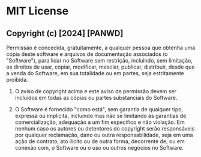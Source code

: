 <h1>MIT License</h1>

<h2>Copyright (c) [2024] [PANWD]</h2>

Permissão é concedida, gratuitamente, a qualquer pessoa que obtenha uma cópia deste software e arquivos de documentação associados (o "Software"), para lidar no Software sem restrição, incluindo, sem limitação, os direitos de usar, copiar, modificar, mesclar, publicar, distribuir, desde que a venda do Software, em sua totalidade ou em partes, seja estritamente proibida.

1. O aviso de copyright acima e este aviso de permissão devem ser incluídos em todas as cópias ou partes substanciais do Software.

2. O Software é fornecido "como está", sem garantia de qualquer tipo, expressa ou implícita, incluindo mas não se limitando às garantias de comercialização, adequação a um fim específico e não violação. Em nenhum caso os autores ou detentores do copyright serão responsáveis por qualquer reclamação, dano ou outra responsabilidade, seja em uma ação de contrato, ato ilícito ou de outra forma, decorrente de, ou em conexão com, o Software ou o uso ou outros negócios no Software.
